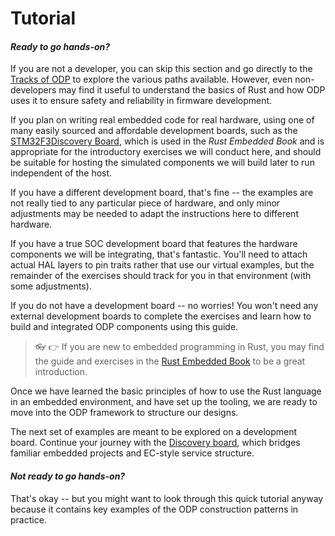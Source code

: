 # Tutorial

#### _Ready to go hands-on?_

If you are not a developer, you can skip this section and go directly to the [Tracks of ODP](../tracks.md) to explore the various paths available. However, even non-developers may find it useful to understand the basics of Rust and how ODP uses it to ensure safety and reliability in firmware development.

If you plan on  writing real embedded code for real hardware, using one of many easily sourced and affordable development boards, such as the [STM32F3Discovery Board](https://www.st.com/en/evaluation-tools/stm32f3discovery.html), which is used in the _Rust Embedded Book_ and is appropriate for the introductory exercises we will conduct here, and should be suitable for hosting the simulated components we will build later to run independent of the host.

If you have a different development board, that's fine -- the examples are not really tied to any particular piece of  hardware, and only minor adjustments may be needed to adapt the instructions here to different hardware.

If you have a true SOC development board that features the hardware components we will be integrating, that's fantastic.  You'll need to attach actual HAL layers to pin traits rather that use our virtual examples, but the remainder of the exercises should track for you in that environment (with some adjustments).

If you do not have a development board -- no worries! You won't need any external development boards to complete the exercises and learn how to build and integrated ODP components using this guide.

>👓 👉 If you are new to embedded programming in Rust, you may find the guide and exercises in the 
[Rust Embedded Book](https://doc.rust-lang.org/stable/embedded-book/start) to be a great introduction. 

Once we have learned the basic principles of how to use the Rust language in an embedded environment, and have set up the tooling, we are ready to move into the ODP framework to structure our designs.

The next set of examples are meant to be explored on a development board.  Continue your journey with the [Discovery board](./tutorial/Discovery.md), which bridges familiar embedded projects and EC-style service structure.

#### ___Not__ ready to go hands-on?_
That's okay -- but you might want to look through this quick tutorial anyway because it contains key examples of the ODP construction patterns in practice.

